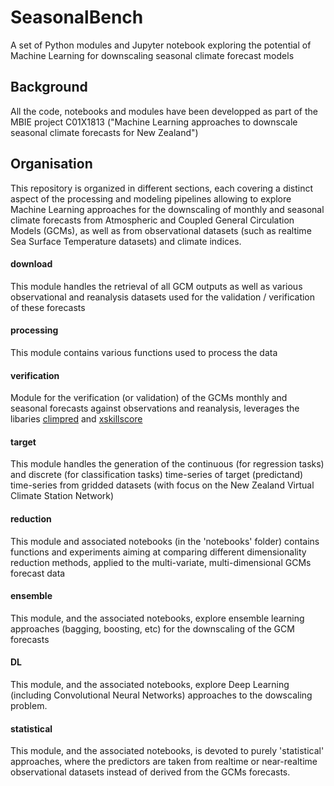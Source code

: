 # SeasonalBench
A set of Python modules and Jupyter notebook exploring the potential of Machine Learning for downscaling seasonal climate forecast models

## Background 

All the code, notebooks and modules have been developped as part of the MBIE project C01X1813 ("Machine Learning approaches to downscale seasonal climate forecasts for
New Zealand") 

## Organisation 

This repository is organized in different sections, each covering a distinct aspect of the processing and modeling pipelines allowing to explore Machine Learning approaches for the downscaling of monthly and seasonal climate forecasts from Atmospheric and Coupled General Circulation Models (GCMs), as well as from observational datasets (such as realtime Sea Surface Temperature datasets) and climate indices. 

#### download

This module handles the retrieval of all GCM outputs as well as various observational and reanalysis datasets used for the validation / verification of these forecasts 

#### processing 

This module contains various functions used to process the data 

#### verification 

Module for the verification (or validation) of the GCMs monthly and seasonal forecasts against observations and reanalysis, leverages the libaries [climpred](https://climpred.readthedocs.io/en/stable/) and [xskillscore](https://xskillscore.readthedocs.io/en/stable/)

#### target 

This module handles the generation of the continuous (for regression tasks) and discrete (for classification tasks) time-series of target (predictand) time-series from gridded datasets (with focus on the New Zealand Virtual Climate Station Network) 

#### reduction 

This module and associated notebooks (in the 'notebooks' folder) contains functions and experiments aiming at comparing different dimensionality reduction methods, applied to the multi-variate, multi-dimensional GCMs forecast data 

#### ensemble 

This module, and the associated notebooks, explore ensemble learning approaches (bagging, boosting, etc) for the downscaling of the GCM forecasts 

#### DL 

This module, and the associated notebooks, explore Deep Learning  (including Convolutional Neural Networks) approaches to the dowscaling problem. 

#### statistical 

This module, and the associated notebooks, is devoted to purely 'statistical' approaches, where the predictors are taken from realtime or near-realtime observational datasets instead of derived from the GCMs forecasts. 












